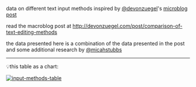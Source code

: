 data on different text input methods inspired by [@devonzuegel](https://twitter.com/devonzuegel)'s [microblog post](https://twitter.com/devonzuegel/status/1035905169802706944)

read the macroblog post at http://devonzuegel.com/post/comparison-of-text-editing-methods

the data presented here is a combination of the data presented in the post and some additional research by [@micahstubbs](https://twitter.com/micahstubbs)

---

💡this table as a chart:

[![input-methods-table](https://user-images.githubusercontent.com/2119400/44952767-9a03a100-ae3c-11e8-8a6a-4ae7d01392f9.jpg)](https://twitter.com/devonzuegel/status/1035905169802706944)
